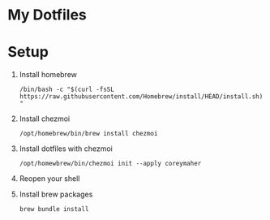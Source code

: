 # My Dotfiles

# Setup
1. Install homebrew

   `/bin/bash -c "$(curl -fsSL https://raw.githubusercontent.com/Homebrew/install/HEAD/install.sh)"`

2. Install chezmoi

   `/opt/homebrew/bin/brew install chezmoi`

3. Install dotfiles with chezmoi

   `/opt/homewbrew/bin/chezmoi init --apply coreymaher`

4. Reopen your shell

5. Install brew packages

   `brew bundle install`
